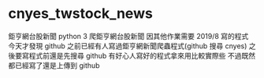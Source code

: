 # cnyes_twstock_news
鉅亨網台股新聞
python 3 爬鉅亨網台股新聞
因其他作業需要 2019/8 寫的程式
今天才發現 github 之前已經有人寫過鉅亨網新聞爬蟲程式(github 搜尋 cnyes)
之後要寫程式前還是先搜尋 github 
有好心人寫好的程式拿來用比較實際些
不過既然都已經寫了還是上傳到 github
